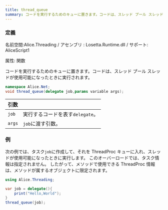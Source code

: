 ```yaml
---
title: thread_queue
summary: コードを実行するためのキューに置きます。コードは、スレッド プール スレッドが使用可能になったときに実行されます。
---
```

### 定義
名前空間:Alice.Threading / アセンブリ : Losetta.Runtime.dll / サポート: AliceScript1

属性: 関数

コードを実行するためのキューに置きます。コードは、スレッド プール スレッドが使用可能になったときに実行されます。

```cs title="AliceScript"
namespace Alice.Net;
void thread_queue(delegate job,params variable args);
```

|引数| |
|-|-|
|`job`|実行するコードを表す`delegate`。|
|`args`|`job`に渡す引数。

### 例
次の例では、タスク`job`に作成して、それを ThreadProc キューに入れ、スレッドが使用可能になったときに実行します。 このオーバーロードでは、タスク情報は指定されません。 したがって、メソッドで使用できる ThreadProc 情報は、メソッドが属するオブジェクトに限定されます。

```cs title="AliceScript"
using Alice.Threading;

var job = delegate(){
    print("Hello,World");
}
thread_queue(job);
```